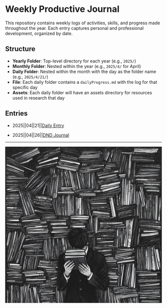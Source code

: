 # Weekly Productive Journal

This repository contains weekly logs of activities, skills, and progress made throughout the year.
Each entry captures personal and professional development, organized by date.

## Structure

- **Yearly Folder**: Top-level directory for each year (e.g., `2025/`)
- **Monthly Folder**: Nested within the year (e.g., `2025/4/` for April)
- **Daily Folder**: Nested within the month with the day as the folder name (e.g., `2025/4/21/`)
- **File**: Each daily folder contains a `dailyProgress.md` with the log for that specific day
- **Assets**: Each daily folder will have an assets directory for resources used in research that day

## Entries

- 2025||04||21||[Daily Entry](../weeklyProductiveJournal/2025/4/21/dailyProgress.md)

- 2025||04||26||[DND Journal](../dndJournal/2025/4/26/hermsJournal.md)

---

![Journal Keeper](../assets/keeperOfTheJournals.png)
